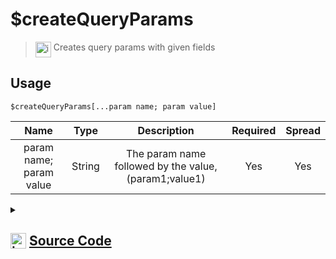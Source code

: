 # $createQueryParams
> <img align="top" src="https://upload.wikimedia.org/wikipedia/commons/thumb/e/e4/Infobox_info_icon.svg/160px-Infobox_info_icon.svg.png?20150409153300" alt="image" width="25" height="auto"> Creates query params with given fields
## Usage
```
$createQueryParams[...param name; param value]
```
| Name | Type | Description | Required | Spread
| :---: | :---: | :---: | :---: | :---: |
param name; param value | String | The param name followed by the value, (param1;value1) | Yes | Yes
<details>
<summary>
    
## <img align="top" src="https://cdn4.iconfinder.com/data/icons/iconsimple-logotypes/512/github-512.png" alt="image" width="25" height="auto">  [Source Code](https://github.com/tryforge/ForgeScript-V2/blob/main/src/native/createQueryParams.ts)
    
</summary>
    
```ts
import { ArgType, NativeFunction, Return } from "../structures"
import { stringify } from "node:querystring"

export default new NativeFunction({
    name: "$createQueryParams",
    version: "1.0.7",
    description: "Creates query params with given fields",
    brackets: true,
    unwrap: true,
    args: [
        {
            name: "param name; param value",
            description: "The param name followed by the value, (param1;value1)",
            rest: true,
            required: true,
            type: ArgType.String,
        },
    ],
    execute(_, [params]) {
        const obj: Record<string, string> = {}
        for (let i = 0, len = params.length; i < len; i += 2) {
            obj[params[i]] = params[i + 1]
        }
        return this.success(stringify(obj))
    },
})

```
    
</details>